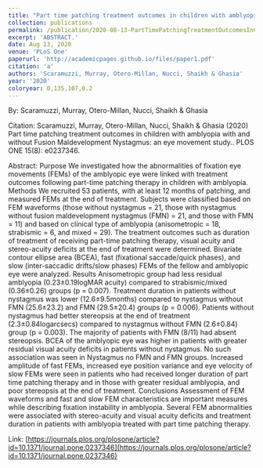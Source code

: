 ```yaml
---
title: "Part time patching treatment outcomes in children with amblyopia with and without Fusion Maldevelopment Nystagmus: an eye movement study."
collection: publications
permalink: /publication/2020-08-13-PartTimePatchingTreatmentOutcomesInChildrenWithAmblyopiaWithAnd
excerpt: 'ABSTRACT.'
date: Aug 13, 2020
venue: 'PLoS One'
paperurl: 'http://academicpages.github.io/files/paper1.pdf'
citation: 'a'
authors: 'Scaramuzzi, Murray, Otero-Millan, Nucci, Shaikh & Ghasia'
year: '2020'
coloryear: 0,135,107,0.2
---
```


By: Scaramuzzi, Murray, Otero-Millan, Nucci, Shaikh & Ghasia

Citation: Scaramuzzi, Murray, Otero-Millan, Nucci, Shaikh & Ghasia (2020) Part time patching treatment outcomes in children with amblyopia with and without Fusion Maldevelopment Nystagmus: an eye movement study.. PLOS ONE 15(8): e0237346.

Abstract: Purpose
We investigated how the abnormalities of fixation eye movements (FEMs) of the amblyopic eye were linked with treatment outcomes following part-time patching therapy in children with amblyopia.
Methods
We recruited 53 patients, with at least 12 months of patching, and measured FEMs at the end of treatment. Subjects were classified based on FEM waveforms (those without nystagmus = 21, those with nystagmus without fusion maldevelopment nystagmus (FMN) = 21, and those with FMN = 11) and based on clinical type of amblyopia (anisometropic = 18, strabismic = 6, and mixed = 29). The treatment outcomes such as duration of treatment of receiving part-time patching therapy, visual acuity and stereo-acuity deficits at the end of treatment were determined. Bivariate contour ellipse area (BCEA), fast (fixational saccade/quick phases), and slow (inter-saccadic drifts/slow phases) FEMs of the fellow and amblyopic eye were analyzed.
Results
Anisometropic group had less residual amblyopia (0.23±0.19logMAR acuity) compared to strabismic/mixed (0.36±0.26) groups (p = 0.007). Treatment duration in patients without nystagmus was lower (12.6±9.5months) compared to nystagmus without FMN (25.6±23.2) and FMN (29.5±20.4) groups (p = 0.006). Patients without nystagmus had better stereopsis at the end of treatment (2.3±0.84logarcsecs) compared to nystagmus without FMN (2.6±0.84) group (p = 0.003). The majority of patients with FMN (8/11) had absent stereopsis. BCEA of the amblyopic eye was higher in patients with greater residual visual acuity deficits in patients without nystagmus. No such association was seen in Nystagmus no FMN and FMN groups. Increased amplitude of fast FEMs, increased eye position variance and eye velocity of slow FEMs were seen in patients who had received longer duration of part time patching therapy and in those with greater residual amblyopia, and poor stereopsis at the end of treatment.
Conclusions
Assessment of FEM waveforms and fast and slow FEM characteristics are important measures while describing fixation instability in amblyopia. Several FEM abnormalities were associated with stereo-acuity and visual acuity deficits and treatment duration in patients with amblyopia treated with part time patching therapy.

Link: [https://journals.plos.org/plosone/article?id=10.1371/journal.pone.0237346](https://journals.plos.org/plosone/article?id=10.1371/journal.pone.0237346)
